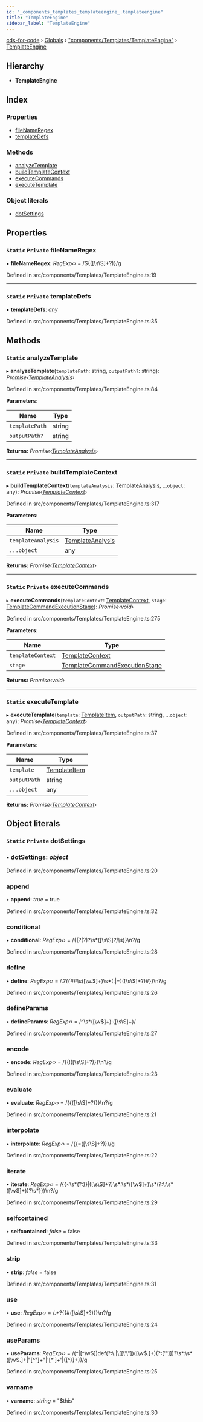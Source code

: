 ```yaml
---
id: "_components_templates_templateengine_.templateengine"
title: "TemplateEngine"
sidebar_label: "TemplateEngine"
---
```


[cds-for-code](../index.md) › [Globals](../globals.md) › ["components/Templates/TemplateEngine"](../modules/_components_templates_templateengine_.md) › [TemplateEngine](_components_templates_templateengine_.templateengine.md)

## Hierarchy

* **TemplateEngine**

## Index

### Properties

* [fileNameRegex](_components_templates_templateengine_.templateengine.md#static-private-filenameregex)
* [templateDefs](_components_templates_templateengine_.templateengine.md#static-private-templatedefs)

### Methods

* [analyzeTemplate](_components_templates_templateengine_.templateengine.md#static-analyzetemplate)
* [buildTemplateContext](_components_templates_templateengine_.templateengine.md#static-private-buildtemplatecontext)
* [executeCommands](_components_templates_templateengine_.templateengine.md#static-private-executecommands)
* [executeTemplate](_components_templates_templateengine_.templateengine.md#static-executetemplate)

### Object literals

* [dotSettings](_components_templates_templateengine_.templateengine.md#static-private-dotsettings)

## Properties

### `Static` `Private` fileNameRegex

▪ **fileNameRegex**: *RegExp‹›* = /\$\{([\s\S]+?)\}/g

Defined in src/components/Templates/TemplateEngine.ts:19

___

### `Static` `Private` templateDefs

▪ **templateDefs**: *any*

Defined in src/components/Templates/TemplateEngine.ts:35

## Methods

### `Static` analyzeTemplate

▸ **analyzeTemplate**(`templatePath`: string, `outputPath?`: string): *Promise‹[TemplateAnalysis](_components_templates_types_.templateanalysis.md)›*

Defined in src/components/Templates/TemplateEngine.ts:84

**Parameters:**

Name | Type |
------ | ------ |
`templatePath` | string |
`outputPath?` | string |

**Returns:** *Promise‹[TemplateAnalysis](_components_templates_types_.templateanalysis.md)›*

___

### `Static` `Private` buildTemplateContext

▸ **buildTemplateContext**(`templateAnalysis`: [TemplateAnalysis](_components_templates_types_.templateanalysis.md), ...`object`: any): *Promise‹[TemplateContext](_components_templates_types_.templatecontext.md)›*

Defined in src/components/Templates/TemplateEngine.ts:317

**Parameters:**

Name | Type |
------ | ------ |
`templateAnalysis` | [TemplateAnalysis](_components_templates_types_.templateanalysis.md) |
`...object` | any |

**Returns:** *Promise‹[TemplateContext](_components_templates_types_.templatecontext.md)›*

___

### `Static` `Private` executeCommands

▸ **executeCommands**(`templateContext`: [TemplateContext](_components_templates_types_.templatecontext.md), `stage`: [TemplateCommandExecutionStage](../enums/_components_templates_types_.templatecommandexecutionstage.md)): *Promise‹void›*

Defined in src/components/Templates/TemplateEngine.ts:275

**Parameters:**

Name | Type |
------ | ------ |
`templateContext` | [TemplateContext](_components_templates_types_.templatecontext.md) |
`stage` | [TemplateCommandExecutionStage](../enums/_components_templates_types_.templatecommandexecutionstage.md) |

**Returns:** *Promise‹void›*

___

### `Static` executeTemplate

▸ **executeTemplate**(`template`: [TemplateItem](_components_templates_types_.templateitem.md), `outputPath`: string, ...`object`: any): *Promise‹[TemplateContext](_components_templates_types_.templatecontext.md)›*

Defined in src/components/Templates/TemplateEngine.ts:37

**Parameters:**

Name | Type |
------ | ------ |
`template` | [TemplateItem](_components_templates_types_.templateitem.md) |
`outputPath` | string |
`...object` | any |

**Returns:** *Promise‹[TemplateContext](_components_templates_types_.templatecontext.md)›*

## Object literals

### `Static` `Private` dotSettings

### ▪ **dotSettings**: *object*

Defined in src/components/Templates/TemplateEngine.ts:20

###  append

• **append**: *true* = true

Defined in src/components/Templates/TemplateEngine.ts:32

###  conditional

• **conditional**: *RegExp‹›* = /\{\{\?(\?)?\s*([\s\S]*?)\s*\}\}\n?/g

Defined in src/components/Templates/TemplateEngine.ts:28

###  define

• **define**: *RegExp‹›* = /.*?\{\{##\s*([\w\.$]+)\s*(\:|=)([\s\S]+?)#\}\}\n?/g

Defined in src/components/Templates/TemplateEngine.ts:26

###  defineParams

• **defineParams**: *RegExp‹›* = /^\s*([\w$]+):([\s\S]+)/

Defined in src/components/Templates/TemplateEngine.ts:27

###  encode

• **encode**: *RegExp‹›* = /\{\{!([\s\S]+?)\}\}\n?/g

Defined in src/components/Templates/TemplateEngine.ts:23

###  evaluate

• **evaluate**: *RegExp‹›* = /\{\{([\s\S]+?)\}\}\n?/g

Defined in src/components/Templates/TemplateEngine.ts:21

###  interpolate

• **interpolate**: *RegExp‹›* = /\{\{=([\s\S]+?)\}\}/g

Defined in src/components/Templates/TemplateEngine.ts:22

###  iterate

• **iterate**: *RegExp‹›* = /\{\{~\s*(?:\}\}|([\s\S]+?)\s*\:\s*([\w$]+)\s*(?:\:\s*([\w$]+))?\s*\}\})\n?/g

Defined in src/components/Templates/TemplateEngine.ts:29

###  selfcontained

• **selfcontained**: *false* = false

Defined in src/components/Templates/TemplateEngine.ts:33

###  strip

• **strip**: *false* = false

Defined in src/components/Templates/TemplateEngine.ts:31

###  use

• **use**: *RegExp‹›* = /.*?\{\{#([\s\S]+?)\}\}\n?/g

Defined in src/components/Templates/TemplateEngine.ts:24

###  useParams

• **useParams**: *RegExp‹›* = /(^|[^\w$])def(?:\.|\[[\'\"])([\w$\.]+)(?:[\'\"]\])?\s*\:\s*([\w$\.]+|\"[^\"]+\"|\'[^\']+\'|\{[^\}]+\})/g

Defined in src/components/Templates/TemplateEngine.ts:25

###  varname

• **varname**: *string* = "$this"

Defined in src/components/Templates/TemplateEngine.ts:30
